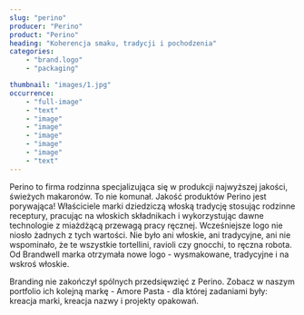 ```yaml
---
slug: "perino"
producer: "Perino"
product: "Perino"
heading: "Koherencja smaku, tradycji i pochodzenia"
categories:
    - "brand.logo"
    - "packaging"

thumbnail: "images/1.jpg"
occurrence:
    - "full-image"
    - "text"
    - "image"
    - "image"
    - "image"
    - "image"
    - "image"
    - "text"
---
```

Perino to firma rodzinna specjalizująca się w produkcji najwyższej
jakości, świeżych makaronów. To nie komunał. Jakość produktów
Perino jest porywająca! Właściciele marki dziedziczą włoską tradycję
stosując rodzinne receptury, pracując na włoskich składnikach i
wykorzystując dawne technologie z miażdżącą przewagą pracy
ręcznej. Wcześniejsze logo nie niosło żadnych z tych wartości. Nie było
ani włoskie, ani tradycyjne, ani nie wspominało, że te wszystkie
tortellini, ravioli czy gnocchi, to ręczna robota. Od Brandwell marka
otrzymała nowe logo - wysmakowane, tradycyjne i na wskroś włoskie.

Branding nie zakończył spólnych przedsięwzięć z Perino. Zobacz w
naszym portfolio ich kolejną markę - Amore Pasta - dla której
zadaniami były: kreacja marki, kreacja nazwy i projekty opakowań.
  